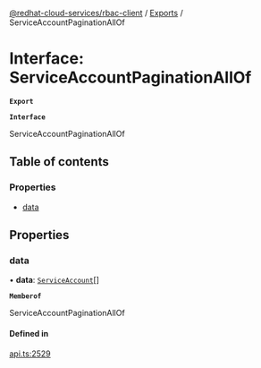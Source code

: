 [@redhat-cloud-services/rbac-client](../README.md) / [Exports](../modules.md) / ServiceAccountPaginationAllOf

# Interface: ServiceAccountPaginationAllOf

**`Export`**

**`Interface`**

ServiceAccountPaginationAllOf

## Table of contents

### Properties

- [data](ServiceAccountPaginationAllOf.md#data)

## Properties

### data

• **data**: [`ServiceAccount`](ServiceAccount.md)[]

**`Memberof`**

ServiceAccountPaginationAllOf

#### Defined in

[api.ts:2529](https://github.com/RedHatInsights/javascript-clients/blob/master/packages/rbac/api.ts#L2529)
